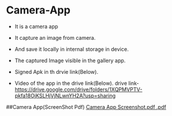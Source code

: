 # Camera-App
* It is a camera app
* It capture an image from camera.
* And save it locally in internal storage in device.
* The captured Image visible in the gallery app.

* Signed Apk in th drvie link(Below).
* Video of the app in the drive link(Below).
drive link-https://drive.google.com/drive/folders/1XQPMVPTV-pkfa18OjKSLHjVjNLwnYH2A?usp=sharing

##Camera App(ScreenShot Pdf)
[Camera App Screenshot.pdf .pdf](https://github.com/vaibhavkr002/Camera-App/files/9640413/Camera.App.Screenshot.pdf.pdf)
